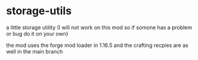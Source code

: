# storage-utils
a little storage utility (I will not work on this mod so if somone has a problem or bug do it on your own)

the mod uses the forge mod loader in 1.16.5 and the crafting recpies are as well in the main branch
